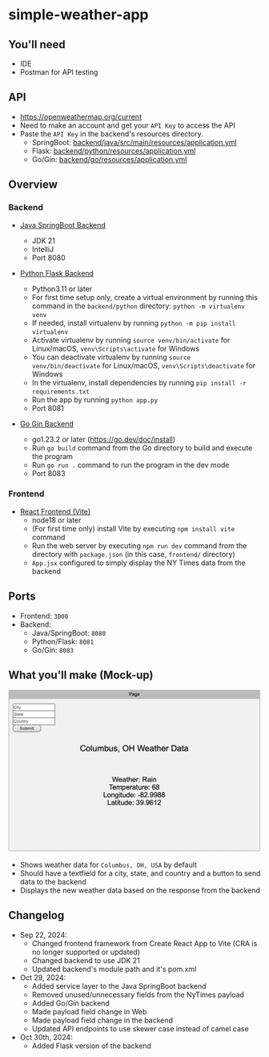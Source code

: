 # simple-weather-app

## You'll need
* IDE
* Postman for API testing

## API
* https://openweathermap.org/current
* Need to make an account and get your `API Key` to access the API
* Paste the `API Key` in the backend's resources directory.
  - SpringBoot: [backend/java/src/main/resources/application.yml](backend/java/src/main/resources/application.yml)
  - Flask: [backend/python/resources/application.yml](backend/python/resources/application.yml)
  - Go/Gin: [backend/go/resources/application.yml](backend/go/resources/application.yml)

## Overview

### Backend
* [Java SpringBoot Backend](backend/java)
  - JDK 21
  - IntelliJ
  - Port 8080

* [Python Flask Backend](backend/python)
  - Python3.11 or later
  - For first time setup only, create a virtual environment by running this command in the `backend/python` directory: `python -m virtualenv venv`
  - If needed, install virtualenv by running `python -m pip install virtualenv`
  - Activate virtualenv by running `source venv/bin/activate` for Linux/macOS, `venv\Scripts\activate` for Windows
  - You can deactivate virtualenv by running `source venv/bin/deactivate` for Linux/macOS, `venv\Scripts\deactivate` for Windows
  - In the virtualenv, install dependencies by running `pip install -r requirements.txt`
  - Run the app by running `python app.py`
  - Port 8081

* [Go Gin Backend](backend/go)
  - go1.23.2 or later (https://go.dev/doc/install)
  - Run `go build` command from the Go directory to build and execute the program
  - Run `go run .` command to run the program in the dev mode
  - Port 8083

### Frontend
* [React Frontend (Vite)](frontend/)
  - node18 or later
  - (For first time only) install Vite by executing `npm install vite` command
  - Run the web server by executing `npm run dev` command from the directory with `package.json` (in this case, `frontend/` directory)
  - `App.jsx` configured to simply display the NY Times data from the backend

## Ports
* Frontend: `3000`
* Backend:
  - Java/SpringBoot: `8080`
  - Python/Flask: `8081`
  - Go/Gin: `8083`

## What you'll make (Mock-up)
![frontend design](frontend-design.png)
  - Shows weather data for `Columbus, OH, USA` by default
  - Should have a textfield for a city, state, and country and a button to send data to the backend
  - Displays the new weather data based on the response from the backend

## Changelog
* Sep 22, 2024:
  - Changed frontend framework from Create React App to Vite (CRA is no longer supported or updated)
  - Changed backend to use JDK 21
  - Updated backend's module path and it's pom.xml
* Oct 29, 2024:
  - Added service layer to the Java SpringBoot backend
  - Removed unused/unnecessary fields from the NyTimes payload
  - Added Go/Gin backend
  - Made payload field change in Web
  - Made payload field change in the backend
  - Updated API endpoints to use skewer case instead of camel case
* Oct 30th, 2024:
  - Added Flask version of the backend
